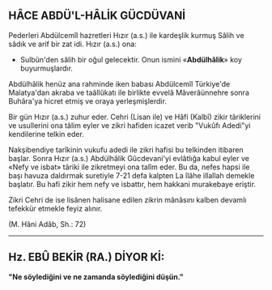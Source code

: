 ## HÂCE ABDÜ'L-HÂLİK GÜCDÜVANİ

Pederleri Abdülcemîl hazretleri Hızır (a.s.) ile kardeşlik kurmuş Sâlih ve sâdık ve arif bir zat idi. Hızır (a.s.) ona:

- Sulbün'den sâlih bir oğul gelecektir. Onun ismini «**Abdülhâlik**» koy buyurmuşlardır.

Abdülhâlik henüz ana rahminde iken ba­bası Abdülcemîl Türkiye'de Malatya'dan akra­ba ve taâllûkatı ile birlikte evvelâ Mâverâünnehre sonra Buhâra'ya hicret etmiş ve oraya yerleşmişlerdir.

Bir gün Hızır (a.s.) zuhur eder. Cehri (Li­san ile) ve Hâfi (Kalbî) zikir târiklerini ve usul­lerini ona tâlim eyler ve zikri hafiden icazet verib "Vukûfı Adedi"yi kendilerine telkin eder.

Nakşibendiye tarîkinin vukufu adedi ile zik­ri hafisi bu telkinden itibaren başlar. Sonra Hı­zır (a.s.) Abdülhâlik Gûcdevani'yi evlâtlığa ka­bul eyler ve «Nefy ve isbat» târiki ile zikret­meyi ona talîm eder. Bu da, nefes hapsi ile başı havuza daldırmak suretiyle 7-21 defa kalpten La îlâhe illallah demekle başlatır. Bu hafi zikir hem nefy ve isbattır, hem hakkani murakebaye eriştir.

Zikri Cehri de ise lisânen halisane edilen zik­rin mânâsını kalben devamlı tefekkür etmekle feyiz alınır.

(M. Hâni Adâb, Sh.: 72)

<hr>

## Hz. EBÛ BEKİR (RA.) DİYOR Kİ:

**"Ne söylediğini ve ne zamanda söylediğini düşün."**
